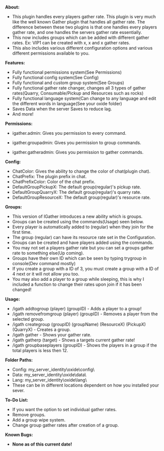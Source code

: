 **About:**


* This plugin handles every players gather rate. This plugin is very much like the well known Gather plugin that handles all gather rate. The difference between these two plugins is that one handles every players gather rate, and one handles the servers gather rate essentially.
* This now includes groups which can be added with different gather rates. Ex: VIP1 can be created with x, x and x gather rates.
* This also includes various different configuration options and various different permissions available to you.


**Features:**


* Fully functional permissions system(See Permissions)
* Fully functional config system(See Config)
* Fully functional and custom group system(See Groups)
* Fully functional gather rate changer, changes all 3 types of gather rates(Quarry, Consumable/Pickup and Resources such as rocks)
* Fully functional language system(Can change to any language and edit the different words in language(See your oxide folder)
* Saves Data when the server Saves to reduce lag.
* And more!


**Permissions:**


* igather.admin: Gives you permission to every command.

* igather.groupadmin: Gives you permission to group commands.
* igather.gatheradmin: Gives you permission to gather commands.



**Config:**


* ChatColor: Gives the ability to change the color of chat(plugin chat).
* ChatPrefix: The plugin prefix in chat.
* ChatPrefixColor: Color of the chat prefix.
* DefaultGroupPickupX: The default group(regular)'s pickup rate.
* DefaultGroupQuarryX: The default group(regular)'s quarry rate.
* DefaultGroupResourceX: The default group(regular)'s resource rate.


**Groups:**


* This version of IGather introduces a new ability which is groups.
* Groups can be created using the commands(Usage) seen below.
* Every player is automatically added to (regular) when they join for the first time.
* The group (regular) can have its resource rate set in the Configuration.
* Groups can be created and have players added using the commands.
* You may not set a players gather rate but you can set a groups gather rate to something else(Up coming).
* Groups have their own ID which can be seen by typing trygroup in console(Dev command mostly)
* If you create a group with a ID of 3, you must create a group with a ID of 4 next or it will not allow you too.
* You may also add a player to a group while sleeping, this is why I included a function to change their rates upon join if it has been changed!

**Usage:**


* /igath addtogroup (player) (groupID) - Adds a player to a group!
* /igath removefromgroup (player) (groupID) - Removes a player from the selected group.
* /igath creategroup (groupID) (groupName) (ResourceX) (PickupX) (QuarryX) - Creates a group.
* /igath gather - Shows your gather rate.
* /igath gatherp (target) - Shows a targets current gather rate!
* /igath groupbaseplayers (groupID) - Shows the players in a group if the total players is less then 12.

**Folder Paths:**


* Config: my_server_identity\oxide\config\
* Data: my_server_identity\oxide\data\
* Lang: my_server_identity\oxide\lang\
* These can be in different locations dependent on how you installed your sever.

**To-Do List:**


* If you want the option to set individual gather rates.
* Remove groups.
* Add a group wipe system.
* Change group gather rates after creation of a group.


**Known Bugs:**


* **None as of this current date!**